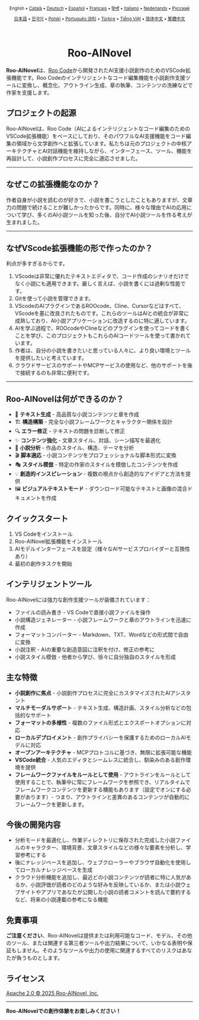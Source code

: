 <div align="center">
<sub>

English • [Català](locales/ca/README.md) • [Deutsch](locales/de/README.md) • [Español](locales/es/README.md) • [Français](locales/fr/README.md) • [हिन्दी](locales/hi/README.md) • [Italiano](locales/it/README.md) • [Nederlands](locales/nl/README.md) • [Русский](locales/ru/README.md)

</sub>
<sub>

[日本語](locales/ja/README.md) • [한국어](locales/ko/README.md) • [Polski](locales/pl/README.md) • [Português (BR)](locales/pt-BR/README.md) • [Türkçe](locales/tr/README.md) • [Tiếng Việt](locales/vi/README.md) • [简体中文](locales/zh-CN/README.md) • [繁體中文](locales/zh-TW/README.md)

</sub>
</div>
<br>
<div align="center">
  <h1>Roo-AINovel</h1>
</div>

**Roo-AINovel**は、[Roo Code](https://github.com/RooCodeInc/Roo-Code)から開発されたAI支援小説創作のためのVSCode拡張機能です。Roo Codeのインテリジェントなコード編集機能を小説創作支援ツールに変換し、概念化、アウトライン生成、章の執筆、コンテンツの洗練などで作家を支援します。

## プロジェクトの起源

Roo-AINovelは、Roo Code（AIによるインテリジェントなコード編集のためのVSCode拡張機能）をベースにしており、そのパワフルなAI支援機能をコード編集の領域から文学創作へと拡張しています。私たちは元のプロジェクトの中核アーキテクチャとAI対話機能を維持しながら、インターフェース、ツール、機能を再設計して、小説創作プロセスに完全に適応させました。

---

## なぜこの拡張機能なのか？

作者自身が小説を読むのが好きで、小説を書こうとしたこともありますが、文章力の問題で続けることが難しかったからです。同時に、様々な理由でAIの応用について学び、多くのAI小説ツールを知った後、自分でAI小説ツールを作る考えが生まれました。

---

## なぜVScode拡張機能の形で作ったのか？

利点が多すぎるからです。
1. VScodeは非常に優れたテキストエディタで、コード作成のシナリオだけでなく小説にも適用できます。厳しく言えば、小説を書くには過剰な性能です。
2. Gitを使って小説を管理できます。
3. VScodeのAIプラグインであるROOcode、Cline、Cursorなどはすべて、VScodeを基に改良されたものです。これらのツールはAIとの統合が非常に成熟しており、AI小説アプリケーションに改造するのに特に適しています。
4. AIを学ぶ過程で、ROOcodeやClineなどのプラグインを使ってコードを書くことを学び、このプロジェクトもこれらのAIコードツールを使って書かれています。
5. 作者は、自分の小説を書きたいと思っている人々に、より良い環境とツールを提供したいと考えています。
6. クラウドサービスのサポートやMCPサービスの使用など、他のサポートを後で接続するのも非常に便利です。

---

## Roo-AINovelは何ができるのか？

- 📝 **テキスト生成** - 高品質な小説コンテンツと章を作成
- 🏗️ **構造構築** - 完全な小説フレームワークとキャラクター関係を設計
- 🔍 **エラー修正** - テキストの問題を診断して修正
- ✨ **コンテンツ強化** - 文章スタイル、対話、シーン描写を最適化
- 🔬 **小説分析** - 作品のスタイル、構造、テーマを分析
- 🎬 **脚本適応** - 小説コンテンツをプロフェッショナルな脚本形式に変換
- 🎭 **スタイル模倣** - 特定の作家のスタイルを模倣したコンテンツを作成
- 💡 **創造的インスピレーション** - 複数の視点から創造的なアイデアと方法を提供
- 🖼️ **ビジュアルテキストモード** - ダウンロード可能なテキストと画像の混合ドキュメントを作成

## クイックスタート

1. VS Codeをインストール
2. Roo-AINovel拡張機能をインストール
3. AIモデルインターフェースを設定（様々なAIサービスプロバイダーと互換性あり）
4. 最初の創作タスクを開始

## インテリジェントツール

Roo-AINovelには強力な創作支援ツールが装備されています：

- ファイルの読み書き - VS Codeで直接小説ファイルを操作
- 小説構造ジェネレーター - 小説フレームワークと章のアウトラインを迅速に作成
- フォーマットコンバーター - Markdown、TXT、Wordなどの形式間で自由に変換
- 小説注釈 - AIの重要な創造意図に注釈を付け、修正の参考に
- 小説スタイル模倣 - 他者から学び、徐々に自分独自のスタイルを形成

## 主な特徴

- **小説創作に焦点** - 小説創作プロセスに完全にカスタマイズされたAIアシスタント
- **マルチモーダルサポート** - テキスト生成、構造計画、スタイル分析などの包括的なサポート
- **フォーマットの多様性** - 複数のファイル形式とエクスポートオプションに対応
- **ローカルデプロイメント** - 創作プライバシーを保護するためのローカルAIモデルに対応
- **オープンアーキテクチャ** - MCPプロトコルに基づき、無限に拡張可能な機能
- **VSCode統合** - 人気のエディタとシームレスに統合し、馴染みのある創作環境を提供
- **フレームワークファイルをルールとして使用** - アウトラインをルールとして使用することで、執筆中に常にフレームワークを参照でき、リアルタイムでフレームワークコンテンツを更新する機能もあります（設定でオンにする必要があります）- つまり、アウトラインと差異のあるコンテンツが自動的にフレームワークを更新します。

## 今後の開発内容

- 分析モードを最適化し、作業ディレクトリに保存された完成した小説ファイルのキャラクター、環境背景、文章スタイルなどの様々な要素を分析し、学習参考にする
- 後にナレッジベースを追加し、ウェブクローラーやブラウザ自動化を使用してローカルナレッジベースを生成
- クラウド分析機能を追加し、最近どの小説コンテンツが読者に特に人気があるか、小説評価が読者のどのような好みを反映しているか、または小説ウェブサイトやアプリであなたが公開した小説の読者コメントを読んで要約するなど、将来の小説連載の参考になる機能

## 免責事項

**ご注意ください**、Roo-AINovelは提供または利用可能なコード、モデル、その他のツール、または関連する第三者ツールや出力結果について、いかなる表明や保証もしません。そのようなツールや出力の使用に関連するすべてのリスクはあなたが負うものとします。

## ライセンス

[Apache 2.0 © 2025 Roo-AINovel, Inc.](./LICENSE)

---

**Roo-AINovelでの創作体験をお楽しみください！** 